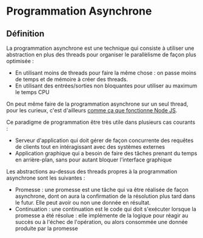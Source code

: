 # Programmation Asynchrone

## Définition

La programmation asynchrone est une technique qui consiste à utiliser une abstraction en plus des threads pour organiser le parallèlisme de façon plus optimisée :

- En utilisant moins de threads pour faire la même chose : on passe moins de temps et de mémoire à créer des threads.
- En utilisant des entrées/sorties non bloquantes pour utiliser au maximum le temps CPU

On peut même faire de la programmation asynchrone sur un seul thread, pour les curieux, c'est d'ailleurs [comme ça que fonctionne Node JS](https://nodejs.org/en/guides/event-loop-timers-and-nexttick).

Ce paradigme de programmation être très utile dans plusieurs cas courants :

- Serveur d'application qui doit gérer de façon concurrente des requêtes de clients tout en intéragissant avec des systèmes externes
- Application graphique qui a besoin de faire des tâches prenant du temps en arrière-plan, sans pour autant bloquer l'interface graphique

Les abstractions au-dessus des threads propres à la programmation asynchrone sont les suivantes :

- Promesse : une promesse est une tâche qui va être réalisée de façon asynchrone, dont on aura la confirmation de la résolution plus tard dans le futur. Elle peut avoir ou non une donnée en résultat.
- Continuation : une continuation est le code qui doit s'exécuter lorsque la promesse a été résolue : elle  implémente de la logique pour réagir au succès ou à l'échec de l'opération, ou alors consommée une donnée produite par la promesse